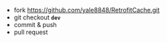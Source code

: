 - fork https://github.com/yale8848/RetrofitCache.git
- git checkout **`dev`**
- commit & push
- pull request
